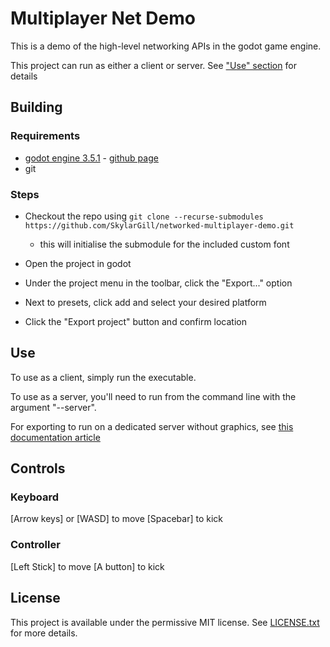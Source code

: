 # Multiplayer Net Demo

This is a demo of the high-level networking APIs in the godot game engine. 

This project can run as either a client or server. See ["Use" section](#use) for details

## Building

### Requirements

- [godot engine 3.5.1](https://godotengine.org/download) - [github page](https://github.com/godotengine/godot)
- git

### Steps

- Checkout the repo using `git clone --recurse-submodules https://github.com/SkylarGill/networked-multiplayer-demo.git`
    - this will initialise the submodule for the included custom font

- Open the project in godot

- Under the project menu in the toolbar, click the "Export..." option

- Next to presets, click add and select your desired platform

- Click the "Export project" button and confirm location

## Use

To use as a client, simply run the executable.

To use as a server, you'll need to run from the command line with the argument "--server".

For exporting to run on a dedicated server without graphics, see [this documentation article](https://docs.godotengine.org/en/stable/tutorials/export/exporting_for_dedicated_servers.html)

## Controls

### Keyboard
[Arrow keys] or [WASD] to move
[Spacebar] to kick

### Controller
[Left Stick] to move
[A button] to kick

## License

This project is available under the permissive MIT license. See [LICENSE.txt](LICENSE.txt) for more details.